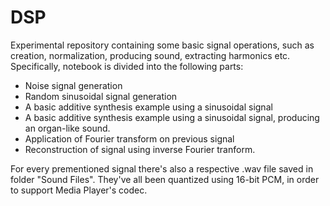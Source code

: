 # DSP
Experimental repository containing some basic signal operations, such as creation, normalization, producing sound, extracting harmonics etc. Specifically, notebook is divided into the following parts:

- Noise signal generation
- Random sinusoidal signal generation
- A basic additive synthesis example using a sinusoidal signal
- A basic additive synthesis example using a sinusoidal signal, producing an organ-like sound. 
- Application of Fourier transform on previous signal
- Reconstruction of signal using inverse Fourier tranform.

For every prementioned signal there's also a respective .wav file saved in folder "Sound Files". They've all been quantized using 16-bit PCM, in order to support Media Player's codec.